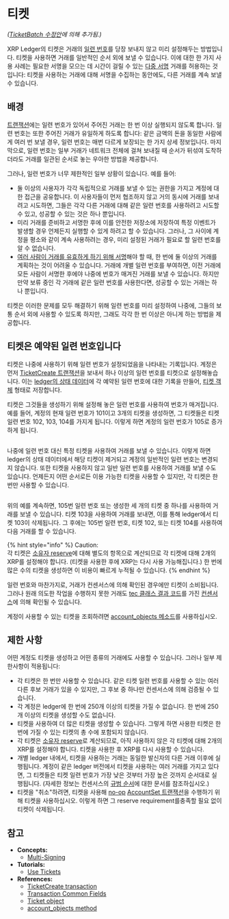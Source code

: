 # 티켓

_(_[_TicketBatch_](../xrp-ledger/amendments/undefined.md#ticketbatch)[ _수정안_](../xrp-ledger/amendments/undefined.md#ticketbatch)_에 의해 추가됨.)_

XRP Ledger의 티켓은 거래의 [일련 번호](../../references/xrp-ledger/undefined/#undefined-3)를 당장 보내지 않고 미리 설정해두는 방법입니다. 티켓을 사용하면 거래를 일반적인 순서 외에 보낼 수 있습니다. 이에 대한 한 가지 사용 사례는 필요한 서명을 모으는 데 시간이 걸릴 수 있는 [다중 서명](undefined.md) 거래를 허용하는 것입니다: 티켓을 사용하는 거래에 대해 서명을 수집하는 동안에도, 다른 거래를 계속 보낼 수 있습니다.

## 배경

[트랜잭션](../transactions/)에는 일련 번호가 있어서 주어진 거래는 한 번 이상 실행되지 않도록 합니다. 일련 번호는 또한 주어진 거래가 유일하게 하도록 합니다: 같은 금액의 돈을 동일한 사람에게 여러 번 보낼 경우, 일련 번호는 매번 다르게 보장되는 한 가지 상세 정보입니다. 마지막으로, 일련 번호는 일부 거래가 네트워크 전체에 걸쳐 보내질 때 순서가 뒤섞여 도착하더라도 거래를 일관된 순서로 놓는 우아한 방법을 제공합니다.

그러나, 일련 번호가 너무 제한적인 일부 상황이 있습니다. 예를 들어:

* 둘 이상의 사용자가 각각 독립적으로 거래를 보낼 수 있는 권한을 가지고 계정에 대한 접근을 공유합니다. 이 사용자들이 먼저 협조하지 않고 거의 동시에 거래를 보내려고 시도하면, 그들은 각각 다른 거래에 대해 같은 일련 번호를 사용하려고 시도할 수 있고, 성공할 수 있는 것은 하나 뿐입니다.&#x20;
* 미리 거래를 준비하고 서명한 후에 이를 안전한 저장소에 저장하여 특정 이벤트가 발생할 경우 언제든지 실행할 수 있게 하려고 할 수 있습니다. 그러나, 그 사이에 계정을 평소와 같이 계속 사용하려는 경우, 미리 설정된 거래가 필요로 할 일련 번호를 알 수 없습니다.&#x20;
* [여러 사람이 거래를 유효하게 하기 위해 서명](undefined.md)해야 할 때, 한 번에 둘 이상의 거래를 계획하는 것이 어려울 수 있습니다. 거래에 개별 일련 번호를 부여하면, 이전 거래에 모든 사람이 서명한 후에야 나중에 번호가 매겨진 거래를 보낼 수 있습니다. 하지만 만약 보류 중인 각 거래에 같은 일련 번호를 사용한다면, 성공할 수 있는 거래는 하나 뿐입니다.&#x20;

티켓은 이러한 문제를 모두 해결하기 위해 일련 번호를 미리 설정하여 나중에, 그들의 보통 순서 외에 사용할 수 있도록 하지만, 그래도 각각 한 번 이상은 아니게 하는 방법을 제공합니다.

## 티켓은 예약된 일련 번호입니다&#x20;

티켓은 나중에 사용하기 위해 일련 번호가 설정되었음을 나타내는 기록입니다. 계정은 먼저 [TicketCreate 트랜잭션](../../references/xrp-ledger/undefined-1/undefined-1/ticketcreate.md)을 보내서 하나 이상의 일련 번호를 티켓으로 설정해놓습니다. 이는 [ledger의 상태 데이터](../undefined-1/ledgers.md)에 각 예약된 일련 번호에 대한 기록을 만들어, [티켓 객체](../../references/xrp-ledger/ledger/ledger-1/ticket.md) 형태로 저장합니다.

티켓은 그것들을 생성하기 위해 설정해 놓은 일련 번호를 사용하여 번호가 매겨집니다. 예를 들어, 계정의 현재 일련 번호가 101이고 3개의 티켓을 생성하면, 그 티켓들은 티켓 일련 번호 102, 103, 104를 가지게 됩니다. 이렇게 하면 계정의 일련 번호가 105로 증가하게 됩니다.

<figure><img src="https://xrpl.org/img/ticket-creation.svg" alt=""><figcaption></figcaption></figure>

나중에 일련 번호 대신 특정 티켓을 사용하여 거래를 보낼 수 있습니다. 이렇게 하면 ledger의 상태 데이터에서 해당 티켓이 제거되고 계정의 일반적인 일련 번호는 변경되지 않습니다. 또한 티켓을 사용하지 않고 일반 일련 번호를 사용하여 거래를 보낼 수도 있습니다. 언제든지 어떤 순서로든 이용 가능한 티켓을 사용할 수 있지만, 각 티켓은 한 번만 사용할 수 있습니다.

<figure><img src="https://xrpl.org/img/ticket-usage.svg" alt=""><figcaption></figcaption></figure>

위의 예를 계속하면, 105번 일련 번호 또는 생성한 세 개의 티켓 중 하나를 사용하여 거래를 보낼 수 있습니다. 티켓 103을 사용하여 거래를 보내면, 이를 통해 ledger에서 티켓 103이 삭제됩니다. 그 후에는 105번 일련 번호, 티켓 102, 또는 티켓 104를 사용하여 다음 거래를 할 수 있습니다.

{% hint style="info" %}
Caution:\
각 티켓은 [소유자 reserve](reserves.md)에 대해 별도의 항목으로 계산되므로 각 티켓에 대해 2개의 XRP를 설정해야 합니다. (티켓을 사용한 후에 XRP는 다시 사용 가능해집니다.) 한 번에 많은 수의 티켓을 생성하면 이 비용이 빠르게 누적될 수 있습니다.
{% endhint %}

일련 번호와 마찬가지로, 거래가 컨센서스에 의해 확인된 경우에만 티켓이 소비됩니다. 그러나 원래 의도한 작업을 수행하지 못한 거래도 [tec 클래스 결과 코드](../../references/xrp-ledger/undefined-1/pseudo-transactions/undefined/tec-codes.md)를 가진 [컨센서스](../consensus-protocol/consensus-structure.md)에 의해 확인될 수 있습니다.

계정이 사용할 수 있는 티켓을 조회하려면 [account\_objects 메소드](../../references/http-websocket-apis/api-1/undefined/account\_objects.md)를 사용하십시오.

## 제한 사항&#x20;

어떤 계정도 티켓을 생성하고 어떤 종류의 거래에도 사용할 수 있습니다. 그러나 일부 제한사항이 적용됩니다:

* 각 티켓은 한 번만 사용할 수 있습니다. 같은 티켓 일련 번호를 사용할 수 있는 여러 다른 후보 거래가 있을 수 있지만, 그 후보 중 하나만 컨센서스에 의해 검증될 수 있습니다.
* 각 계정은 ledger에 한 번에 250개 이상의 티켓을 가질 수 없습니다. 한 번에 250개 이상의 티켓을 생성할 수도 없습니다.
* 티켓을 사용하여 더 많은 티켓을 생성할 수 있습니다. 그렇게 하면 사용한 티켓은 한 번에 가질 수 있는 티켓의 총 수에 포함되지 않습니다.&#x20;
* 각 티켓은 [소유자 reserve](reserves.md)로 계산되므로, 아직 사용하지 않은 각 티켓에 대해 2개의 XRP를 설정해야 합니다. 티켓을 사용한 후 XRP를 다시 사용할 수 있습니다.
* 개별 ledger 내에서, 티켓을 사용하는 거래는 동일한 발신자의 다른 거래 이후에 실행됩니다. 계정이 같은 ledger 버전에서 티켓을 사용하는 여러 거래를 가지고 있다면, 그 티켓들은 티켓 일련 번호가 가장 낮은 것부터 가장 높은 것까지 순서대로 실행됩니다. (자세한 정보는 컨센서스의 [규범 순서](../consensus-protocol/consensus-structure.md)에 대한 문서를 참조하십시오.)&#x20;
* 티켓을 "취소"하려면, 티켓을 사용해 [no-op](../consensus-protocol/undefined-1.md) [AccountSet 트랜잭션](../../references/xrp-ledger/undefined-1/undefined-1/accountset.md)을 수행하기 위해 티켓을 사용하십시오. 이렇게 하면 그 reserve requirement를충족할 필요 없이 티켓이 삭제됩니다.

## 참고 <a href="#see-also" id="see-also"></a>

* **Concepts:**
  * [Multi-Signing](https://xrpl.org/multi-signing.html)
* **Tutorials:**
  * [Use Tickets](https://xrpl.org/use-tickets.html)
* **References:**
  * [TicketCreate transaction](https://xrpl.org/ticketcreate.html)
  * [Transaction Common Fields](https://xrpl.org/transaction-common-fields.html)
  * [Ticket object](https://xrpl.org/ticket.html)
  * [account\_objects method](https://xrpl.org/account\_objects.html)

